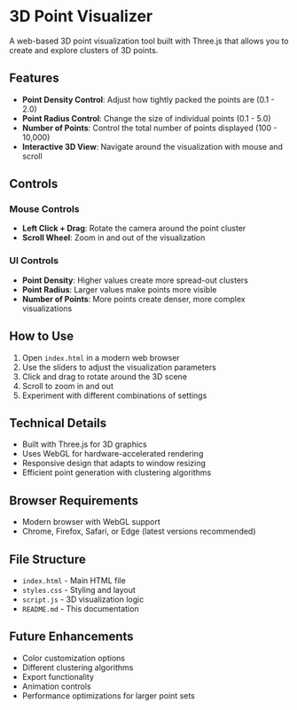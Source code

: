 # 3D Point Visualizer

A web-based 3D point visualization tool built with Three.js that allows you to create and explore clusters of 3D points.

## Features

- **Point Density Control**: Adjust how tightly packed the points are (0.1 - 2.0)
- **Point Radius Control**: Change the size of individual points (0.1 - 5.0)
- **Number of Points**: Control the total number of points displayed (100 - 10,000)
- **Interactive 3D View**: Navigate around the visualization with mouse and scroll

## Controls

### Mouse Controls
- **Left Click + Drag**: Rotate the camera around the point cluster
- **Scroll Wheel**: Zoom in and out of the visualization

### UI Controls
- **Point Density**: Higher values create more spread-out clusters
- **Point Radius**: Larger values make points more visible
- **Number of Points**: More points create denser, more complex visualizations

## How to Use

1. Open `index.html` in a modern web browser
2. Use the sliders to adjust the visualization parameters
3. Click and drag to rotate around the 3D scene
4. Scroll to zoom in and out
5. Experiment with different combinations of settings

## Technical Details

- Built with Three.js for 3D graphics
- Uses WebGL for hardware-accelerated rendering
- Responsive design that adapts to window resizing
- Efficient point generation with clustering algorithms

## Browser Requirements

- Modern browser with WebGL support
- Chrome, Firefox, Safari, or Edge (latest versions recommended)

## File Structure

- `index.html` - Main HTML file
- `styles.css` - Styling and layout
- `script.js` - 3D visualization logic
- `README.md` - This documentation

## Future Enhancements

- Color customization options
- Different clustering algorithms
- Export functionality
- Animation controls
- Performance optimizations for larger point sets
